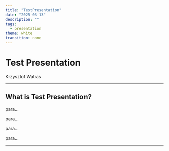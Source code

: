 ```yaml
---
title: "TestPresentation"
date: "2025-03-13"
description: ""
tags:
  - presentation
theme: white
transition: none
---
```


# Test Presentation

Krzysztof Watras

---

## What is Test Presentation?

para...

para...

para...

para...

---

